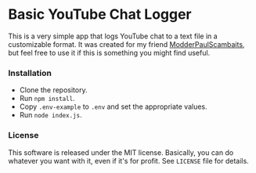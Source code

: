 # Basic YouTube Chat Logger

This is a very simple app that logs YouTube chat to a text file in a customizable format. It was created for my friend [ModderPaulScambaits](https://twitch.tv/ModderPaulScambaits), but feel free to use it if this is something you might find useful.

### Installation

- Clone the repository.
- Run `npm install`.
- Copy `.env-example` to `.env` and set the appropriate values.
- Run `node index.js`.

### License

This software is released under the MIT license. Basically, you can do whatever you want with it, even if it's for profit. See `LICENSE` file for details.
